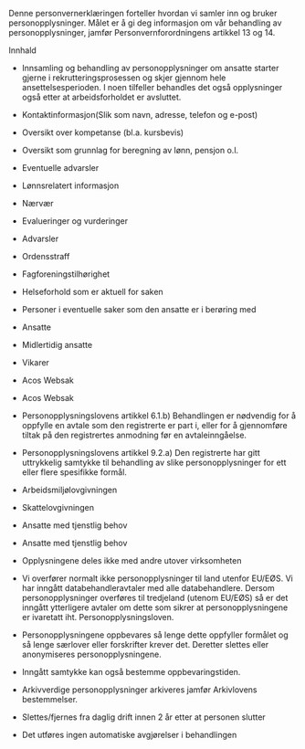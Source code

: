 <!-- title: Administrere ansatte (personalmappe) -->


  

Denne personvernerklæringen forteller hvordan vi samler inn og bruker personopplysninger. Målet er å gi deg informasjon om vår behandling av personopplysninger, jamfør Personvernforordningens artikkel 13 og 14.

  

Innhald

*   Innsamling og behandling av personopplysninger om ansatte starter gjerne i rekrutteringsprosessen og skjer gjennom hele ansettelsesperioden. I noen tilfeller behandles det også opplysninger også etter at arbeidsforholdet er avsluttet.  
    
*   Kontaktinformasjon(Slik som navn, adresse, telefon og e-post)  
    
*   Oversikt over kompetanse (bl.a. kursbevis)  
    
*   Oversikt som grunnlag for beregning av lønn, pensjon o.l.  
    
*   Eventuelle advarsler  
    
*   Lønnsrelatert informasjon  
    
*   Nærvær  
    
*   Evalueringer og vurderinger  
    
*   Advarsler  
    
*   Ordensstraff  
    
*   Fagforeningstilhørighet  
    
*   Helseforhold som er aktuell for saken  
    
*   Personer i eventuelle saker som den ansatte er i berøring med  
    
*   Ansatte  
    
*   Midlertidig ansatte  
    
*   Vikarer  
    
*   Acos Websak  
    
*   Acos Websak  
    
*   Personopplysningslovens artikkel 6.1.b) Behandlingen er nødvendig for å oppfylle en avtale som den registrerte er part i, eller for å gjennomføre tiltak på den registrertes anmodning før en avtaleinngåelse.  
    
*   Personopplysningslovens artikkel 9.2.a) Den registrerte har gitt uttrykkelig samtykke til behandling av slike personopplysninger for ett eller flere spesifikke formål.  
    
*   Arbeidsmiljølovgivningen  
    
*   Skattelovgivningen  
    
*   Ansatte med tjenstlig behov  
    
*   Ansatte med tjenstlig behov  
    
*   Opplysningene deles ikke med andre utover virksomheten  
    
*   Vi overfører normalt ikke personopplysninger til land utenfor EU/EØS. Vi har inngått databehandleravtaler med alle databehandlere. Dersom personopplysninger overføres til tredjeland (utenom EU/EØS) så er det inngått ytterligere avtaler om dette som sikrer at personopplysningene er ivaretatt iht. Personopplysningsloven.  
    
*   Personopplysningene oppbevares så lenge dette oppfyller formålet og så lenge særlover eller forskrifter krever det. Deretter slettes eller anonymiseres personopplysningene.  
    
*   Inngått samtykke kan også bestemme oppbevaringstiden.  
    
*   Arkivverdige personopplysninger arkiveres jamfør Arkivlovens bestemmelser.  
    
*   Slettes/fjernes fra daglig drift innen 2 år etter at personen slutter  
    
*   Det utføres ingen automatiske avgjørelser i behandlingen